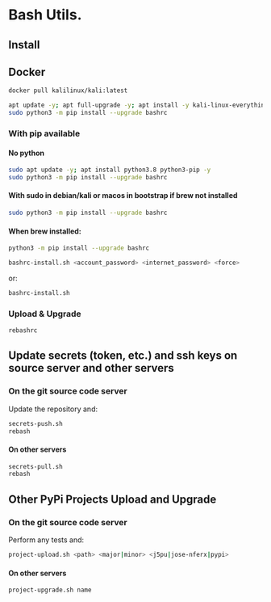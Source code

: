 # Bash Utils.

## Install

## Docker 
```bash
docker pull kalilinux/kali:latest
```

```bash
apt update -y; apt full-upgrade -y; apt install -y kali-linux-everything
sudo python3 -m pip install --upgrade bashrc
```

### With pip available

#### No python
```bash
sudo apt update -y; apt install python3.8 python3-pip -y
sudo python3 -m pip install --upgrade bashrc

```

#### With sudo in debian/kali or macos in bootstrap if brew not installed
```bash
sudo python3 -m pip install --upgrade bashrc
```

#### When brew installed:

```bash
python3 -m pip install --upgrade bashrc
```


```bash
bashrc-install.sh <account_password> <internet_password> <force>
```

or:

```bash
bashrc-install.sh
```

### Upload & Upgrade

```bash
rebashrc
```


## Update secrets (token, etc.) and ssh keys on source server and other servers

### On the git source code server

Update the repository and:

```bash
secrets-push.sh
rebash
```

#### On other servers
```bash
secrets-pull.sh
rebash
```

## Other PyPi Projects Upload and Upgrade

### On the git source code server

Perform any tests and:

```bash
project-upload.sh <path> <major|minor> <j5pu|jose-nferx|pypi>
```

#### On other servers

```bash
project-upgrade.sh name
```
